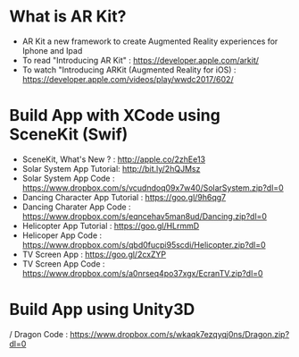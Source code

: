 # What is AR Kit?
* AR Kit a new framework to create Augmented Reality experiences for Iphone and Ipad
* To read "Introducing AR Kit" : https://developer.apple.com/arkit/
* To watch "Introducing ARKit (Augmented Reality for iOS) : https://developer.apple.com/videos/play/wwdc2017/602/



# Build App with XCode using SceneKit (Swif)
* SceneKit, What's New ? : http://apple.co/2zhEe13
* Solar System App Tutorial: http://bit.ly/2hQJMsz  
* Solar System App Code : https://www.dropbox.com/s/vcudndoq09x7w40/SolarSystem.zip?dl=0
* Dancing Character App Tutorial : https://goo.gl/9h6qg7 
* Dancing Charater App Code : https://www.dropbox.com/s/eqncehav5man8ud/Dancing.zip?dl=0
* Helicopter App Tutorial : https://goo.gl/HLrmmD
* Helicoper App Code : https://www.dropbox.com/s/qbd0fucpi95scdi/Helicopter.zip?dl=0
* TV Screen App :  https://goo.gl/2cxZYP 
* TV Screen App Code : https://www.dropbox.com/s/a0nrseq4po37xgx/EcranTV.zip?dl=0


# Build App using Unity3D 

/ Dragon Code : https://www.dropbox.com/s/wkaqk7ezqyqj0ns/Dragon.zip?dl=0
